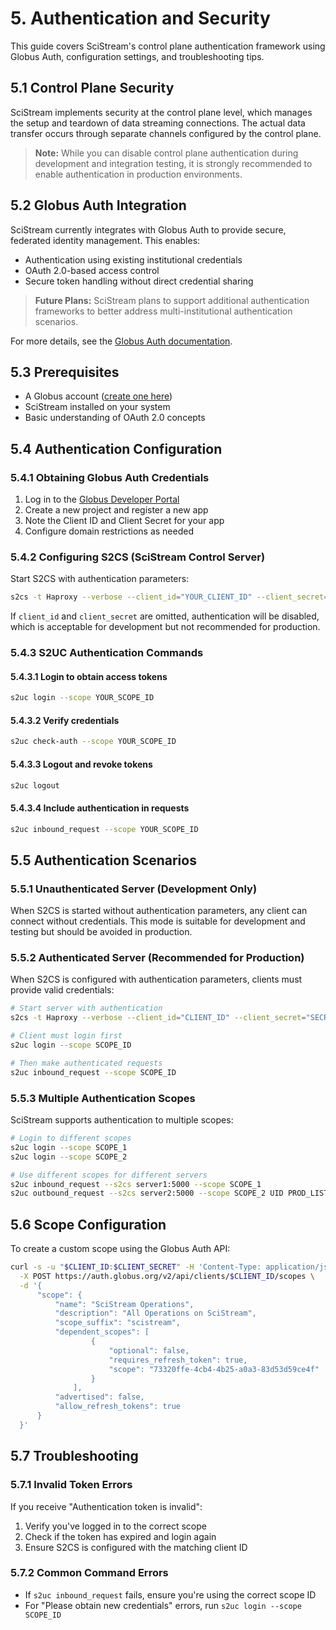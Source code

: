 # 5. Authentication and Security

This guide covers SciStream's control plane authentication framework using Globus Auth, configuration settings, and troubleshooting tips.

## 5.1 Control Plane Security

SciStream implements security at the control plane level, which manages the setup and teardown of data streaming connections. The actual data transfer occurs through separate channels configured by the control plane.

> **Note:** While you can disable control plane authentication during development and integration testing, it is strongly recommended to enable authentication in production environments.

## 5.2 Globus Auth Integration

SciStream currently integrates with Globus Auth to provide secure, federated identity management. This enables:

- Authentication using existing institutional credentials
- OAuth 2.0-based access control
- Secure token handling without direct credential sharing

> **Future Plans:** SciStream plans to support additional authentication frameworks to better address multi-institutional authentication scenarios.

For more details, see the [Globus Auth documentation](https://docs.globus.org/api/auth/).

## 5.3 Prerequisites

- A Globus account ([create one here](https://www.globus.org/signup))
- SciStream installed on your system
- Basic understanding of OAuth 2.0 concepts

## 5.4 Authentication Configuration

### 5.4.1 Obtaining Globus Auth Credentials

1. Log in to the [Globus Developer Portal](https://developers.globus.org/)
2. Create a new project and register a new app
3. Note the Client ID and Client Secret for your app
4. Configure domain restrictions as needed

### 5.4.2 Configuring S2CS (SciStream Control Server)

Start S2CS with authentication parameters:

```bash
s2cs -t Haproxy --verbose --client_id="YOUR_CLIENT_ID" --client_secret="YOUR_CLIENT_SECRET"
```

If `client_id` and `client_secret` are omitted, authentication will be disabled, which is acceptable for development but not recommended for production.

### 5.4.3 S2UC Authentication Commands

#### 5.4.3.1 Login to obtain access tokens
```bash
s2uc login --scope YOUR_SCOPE_ID
```

#### 5.4.3.2 Verify credentials
```bash
s2uc check-auth --scope YOUR_SCOPE_ID
```

#### 5.4.3.3 Logout and revoke tokens
```bash
s2uc logout
```

#### 5.4.3.4 Include authentication in requests
```bash
s2uc inbound_request --scope YOUR_SCOPE_ID
```

## 5.5 Authentication Scenarios

### 5.5.1 Unauthenticated Server (Development Only)
When S2CS is started without authentication parameters, any client can connect without credentials. This mode is suitable for development and testing but should be avoided in production.

### 5.5.2 Authenticated Server (Recommended for Production)
When S2CS is configured with authentication parameters, clients must provide valid credentials:

```bash
# Start server with authentication
s2cs -t Haproxy --verbose --client_id="CLIENT_ID" --client_secret="SECRET"

# Client must login first
s2uc login --scope SCOPE_ID

# Then make authenticated requests
s2uc inbound_request --scope SCOPE_ID
```

### 5.5.3 Multiple Authentication Scopes
SciStream supports authentication to multiple scopes:

```bash
# Login to different scopes
s2uc login --scope SCOPE_1
s2uc login --scope SCOPE_2

# Use different scopes for different servers
s2uc inbound_request --s2cs server1:5000 --scope SCOPE_1
s2uc outbound_request --s2cs server2:5000 --scope SCOPE_2 UID PROD_LISTENER
```

## 5.6 Scope Configuration

To create a custom scope using the Globus Auth API:

```bash
curl -s -u "$CLIENT_ID:$CLIENT_SECRET" -H 'Content-Type: application/json' \
  -X POST https://auth.globus.org/v2/api/clients/$CLIENT_ID/scopes \
  -d '{
      "scope": {
          "name": "SciStream Operations",
          "description": "All Operations on SciStream",
          "scope_suffix": "scistream",
          "dependent_scopes": [
                  {
                      "optional": false,
                      "requires_refresh_token": true,
                      "scope": "73320ffe-4cb4-4b25-a0a3-83d53d59ce4f"
                  }
              ],
          "advertised": false,
          "allow_refresh_tokens": true
      }
  }'
```

## 5.7 Troubleshooting

### 5.7.1 Invalid Token Errors
If you receive "Authentication token is invalid":
1. Verify you've logged in to the correct scope
2. Check if the token has expired and login again
3. Ensure S2CS is configured with the matching client ID

### 5.7.2 Common Command Errors
- If `s2uc inbound_request` fails, ensure you're using the correct scope ID
- For "Please obtain new credentials" errors, run `s2uc login --scope SCOPE_ID`